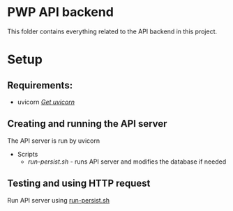 # PWP API backend

This folder contains everything related to the API backend in this project.


# Setup

## Requirements:

* uvicorn *[Get uvicorn](https://www.uvicorn.org/)*

## Creating and running the API server

The API server is run by uvicorn

* Scripts
  * _*run-persist.sh*_ - runs API server and modifies the database if needed


## Testing and using HTTP request

Run API server using [run-persist.sh](run-persist.sh)
